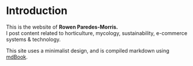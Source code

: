 # Introduction
This is the website of **Rowen Paredes-Morris.**
<br>
I post content related to horticulture, mycology, sustainability, e-commerce systems & technology.

This site uses a minimalist design, and is compiled markdown using [mdBook][268666c9].


  [268666c9]: https://rust-lang.github.io/mdBook/index.html "mdBook Documentation"
